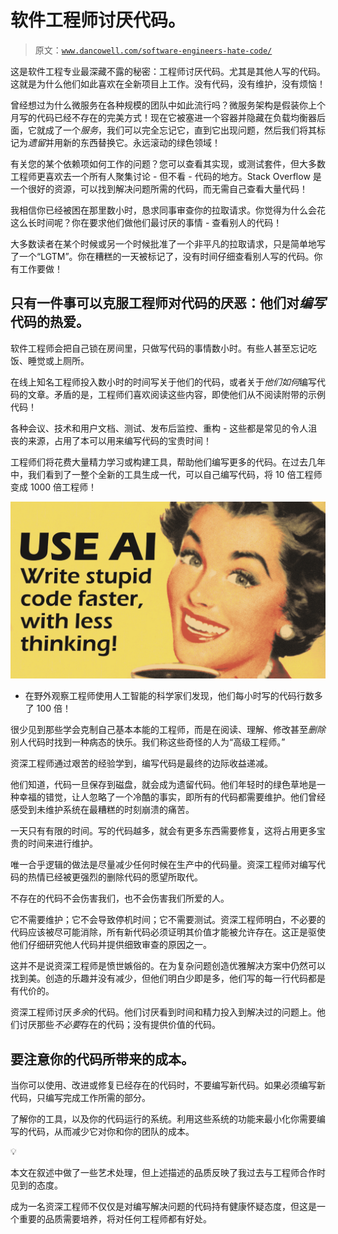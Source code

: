 # 软件工程师讨厌代码。

> 原文：[`www.dancowell.com/software-engineers-hate-code/`](https://www.dancowell.com/software-engineers-hate-code/)

这是软件工程专业最深藏不露的秘密：工程师讨厌代码。尤其是其他人写的代码。这就是为什么他们如此喜欢在全新项目上工作。没有代码，没有维护，没有烦恼！

曾经想过为什么微服务在各种规模的团队中如此流行吗？微服务架构是假装你上个月写的代码已经不存在的完美方式！现在它被塞进一个容器并隐藏在负载均衡器后面，它就成了一个*服务*，我们可以完全忘记它，直到它出现问题，然后我们将其标记为*遗留*并用新的东西替换它。永远滚动的绿色领域！

有关您的某个依赖项如何工作的问题？您可以查看其实现，或测试套件，但大多数工程师更喜欢去一个所有人聚集讨论 - 但不看 - 代码的地方。Stack Overflow 是一个很好的资源，可以找到解决问题所需的代码，而无需自己查看大量代码！

我相信你已经被困在那里数小时，恳求同事审查你的拉取请求。你觉得为什么会花这么长时间呢？你在要求他们做他们最讨厌的事情 - 查看别人的代码！

大多数读者在某个时候或另一个时候批准了一个非平凡的拉取请求，只是简单地写了一个“LGTM”。你在糟糕的一天被标记了，没有时间仔细查看别人写的代码。你有工作要做！

## 只有一件事可以克服工程师对代码的厌恶：他们对*编写*代码的热爱。

软件工程师会把自己锁在房间里，只做写代码的事情数小时。有些人甚至忘记吃饭、睡觉或上厕所。

在线上知名工程师投入数小时的时间写关于他们的代码，或者关于*他们如何*编写代码的文章。矛盾的是，工程师们喜欢阅读这些内容，即使他们从不阅读附带的示例代码！

各种会议、技术和用户文档、测试、发布后监控、重构 - 这些都是常见的令人沮丧的来源，占用了本可以用来编写代码的宝贵时间！

工程师们将花费大量精力学习或构建工具，帮助他们编写更多的代码。在过去几年中，我们看到了一整个全新的工具生成一代，可以自己编写代码，将 10 倍工程师变成 1000 倍工程师！

![](img/ccfaa542ea1999517bb74283d623cde7.png)

* 在野外观察工程师使用人工智能的科学家们发现，他们每小时写的代码行数多了 100 倍！

很少见到那些学会克制自己基本本能的工程师，而是在阅读、理解、修改甚至*删除*别人代码时找到一种病态的快乐。我们称这些奇怪的人为“高级工程师。”

资深工程师通过艰苦的经验学到，编写代码是最终的边际收益递减。

他们知道，代码一旦保存到磁盘，就会成为遗留代码。他们年轻时的绿色草地是一种幸福的错觉，让人忽略了一个冷酷的事实，即所有的代码都需要维护。他们曾经感受到未维护系统在最糟糕的时刻崩溃的痛苦。

一天只有有限的时间。写的代码越多，就会有更多东西需要修复，这将占用更多宝贵的时间来进行维护。

唯一合乎逻辑的做法是尽量减少任何时候在生产中的代码量。资深工程师对编写代码的热情已经被更强烈的删除代码的愿望所取代。

不存在的代码不会伤害我们，也不会伤害我们所爱的人。

它不需要维护；它不会导致停机时间；它不需要测试。资深工程师明白，不必要的代码应该被尽可能消除，所有新代码必须证明其价值才能被允许存在。这正是驱使他们仔细研究他人代码并提供细致审查的原因之一。

这并不是说资深工程师是愤世嫉俗的。在为复杂问题创造优雅解决方案中仍然可以找到美。创造的乐趣并没有减少，但他们明白少即是多，他们写的每一行代码都是有代价的。

资深工程师讨厌*多余*的代码。他们讨厌看到时间和精力投入到解决过的问题上。他们讨厌那些*不必要*存在的代码；没有提供价值的代码。

## 要注意你的代码所带来的成本。

当你可以使用、改进或修复已经存在的代码时，不要编写新代码。如果必须编写新代码，只编写完成工作所需的部分。

了解你的工具，以及你的代码运行的系统。利用这些系统的功能来最小化你需要编写的代码，从而减少它对你和你的团队的成本。

💡

本文在叙述中做了一些艺术处理，但上述描述的品质反映了我过去与工程师合作时见到的态度。

成为一名资深工程师不仅仅是对编写解决问题的代码持有健康怀疑态度，但这是一个重要的品质需要培养，将对任何工程师都有好处。
